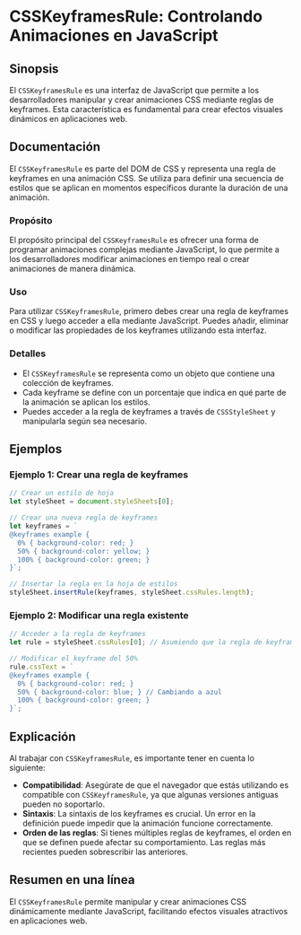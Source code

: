 <!--
Meta Description: # CSSKeyframesRule: Controlando Animaciones en JavaScript ## Sinopsis El `CSSKeyframesRule` es una interfaz de JavaScript que permite a los desarrolla...
Meta Keywords: keyframes, una, que, csskeyframesrule, regla
-->

# CSSKeyframesRule: Controlando Animaciones en JavaScript

## Sinopsis
El `CSSKeyframesRule` es una interfaz de JavaScript que permite a los desarrolladores manipular y crear animaciones CSS mediante reglas de keyframes. Esta característica es fundamental para crear efectos visuales dinámicos en aplicaciones web.

## Documentación
El `CSSKeyframesRule` es parte del DOM de CSS y representa una regla de keyframes en una animación CSS. Se utiliza para definir una secuencia de estilos que se aplican en momentos específicos durante la duración de una animación.

### Propósito
El propósito principal del `CSSKeyframesRule` es ofrecer una forma de programar animaciones complejas mediante JavaScript, lo que permite a los desarrolladores modificar animaciones en tiempo real o crear animaciones de manera dinámica.

### Uso
Para utilizar `CSSKeyframesRule`, primero debes crear una regla de keyframes en CSS y luego acceder a ella mediante JavaScript. Puedes añadir, eliminar o modificar las propiedades de los keyframes utilizando esta interfaz.

### Detalles
- El `CSSKeyframesRule` se representa como un objeto que contiene una colección de keyframes.
- Cada keyframe se define con un porcentaje que indica en qué parte de la animación se aplican los estilos.
- Puedes acceder a la regla de keyframes a través de `CSSStyleSheet` y manipularla según sea necesario.

## Ejemplos

### Ejemplo 1: Crear una regla de keyframes
```javascript
// Crear un estilo de hoja
let styleSheet = document.styleSheets[0];

// Crear una nueva regla de keyframes
let keyframes = `
@keyframes example {
  0% { background-color: red; }
  50% { background-color: yellow; }
  100% { background-color: green; }
}`;

// Insertar la regla en la hoja de estilos
styleSheet.insertRule(keyframes, styleSheet.cssRules.length);
```

### Ejemplo 2: Modificar una regla existente
```javascript
// Acceder a la regla de keyframes
let rule = styleSheet.cssRules[0]; // Asumiendo que la regla de keyframes es la primera

// Modificar el keyframe del 50%
rule.cssText = `
@keyframes example {
  0% { background-color: red; }
  50% { background-color: blue; } // Cambiando a azul
  100% { background-color: green; }
}`;
```

## Explicación
Al trabajar con `CSSKeyframesRule`, es importante tener en cuenta lo siguiente:

- **Compatibilidad**: Asegúrate de que el navegador que estás utilizando es compatible con `CSSKeyframesRule`, ya que algunas versiones antiguas pueden no soportarlo.
- **Sintaxis**: La sintaxis de los keyframes es crucial. Un error en la definición puede impedir que la animación funcione correctamente.
- **Orden de las reglas**: Si tienes múltiples reglas de keyframes, el orden en que se definen puede afectar su comportamiento. Las reglas más recientes pueden sobrescribir las anteriores.

## Resumen en una línea
El `CSSKeyframesRule` permite manipular y crear animaciones CSS dinámicamente mediante JavaScript, facilitando efectos visuales atractivos en aplicaciones web.